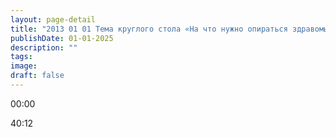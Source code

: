 ```yaml
---
layout: page-detail
title: "2013 01 01 Тема круглого стола «На что нужно опираться здравомыслящему человеку в современном мире»"
publishDate: 01-01-2025
description: ""
tags:
image:
draft: false
---
```


00:00 

40:12 

  
